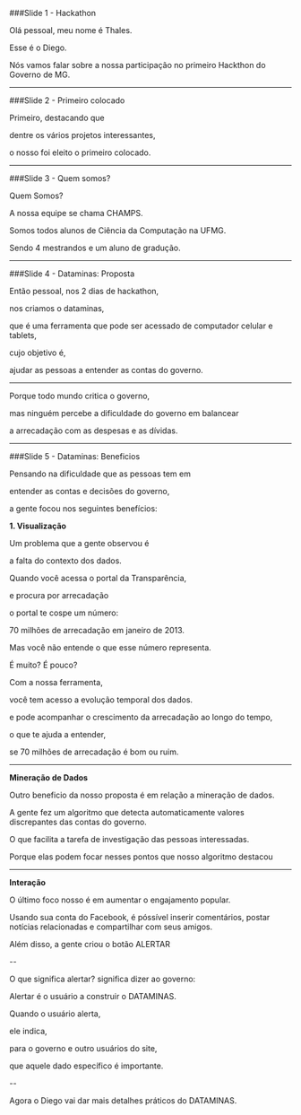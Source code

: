 ###Slide 1 - Hackathon

Olá pessoal, meu nome é Thales. 

Esse é o Diego.

Nós vamos falar sobre a nossa participação no primeiro Hackthon do Governo de MG.

---
###Slide 2 - Primeiro colocado

Primeiro, destacando que 

dentre os vários projetos interessantes,

o nosso foi eleito o primeiro colocado.

---

###Slide 3 - Quem somos?

Quem Somos? 

A nossa equipe se chama CHAMPS.

Somos todos alunos de Ciência da Computação na UFMG.

Sendo 4 mestrandos e um aluno de gradução.

---

###Slide 4 - Dataminas: Proposta

Então pessoal, nos 2 dias de hackathon, 

nos criamos o dataminas, 

que é uma ferramenta que pode ser acessado de computador celular e tablets,

cujo objetivo é,

ajudar as pessoas a entender as contas do governo.

---

Porque todo mundo critica o governo, 

mas ninguém percebe a dificuldade do governo em balancear 

a arrecadação com as despesas e as dívidas.

---

###Slide 5 - Dataminas: Beneficios

Pensando na dificuldade que as pessoas tem em

entender as contas e decisões do governo, 

a gente focou nos seguintes benefícios:

**1. Visualização**

Um problema que a gente observou é 

a falta do contexto dos dados.

Quando você acessa o portal da Transparência,

e procura por arrecadação

o portal te cospe um número:

70 milhões de arrecadação em janeiro de 2013.

Mas você não entende o que esse número representa.

É muito? É pouco?

Com a nossa ferramenta, 

você tem acesso a evolução temporal dos dados.

e pode acompanhar o crescimento da arrecadação ao longo do tempo,

o que te ajuda a entender, 

se 70 milhões de arrecadação é bom ou ruim.

---

**Mineração de Dados**

Outro beneficio da nosso proposta é em relação a mineração de dados.

A gente fez um algoritmo que detecta automaticamente valores discrepantes das contas do governo. 

O que facilita a tarefa de investigação das pessoas interessadas.

Porque elas podem focar nesses pontos que nosso algoritmo destacou

---

**Interação**

O último foco nosso é em aumentar o engajamento popular.

Usando sua conta do Facebook, é póssível inserir comentários, postar notícias relacionadas e compartilhar com seus amigos.

Além disso, a gente criou o botão ALERTAR 

--

O que significa alertar? significa dizer ao governo:

Alertar é o usuário a construir o DATAMINAS.

Quando o usuário alerta, 

ele indica, 

para o governo e outro usuários do site,

que aquele dado específico é importante.

--

Agora o Diego vai dar mais detalhes práticos do DATAMINAS.

